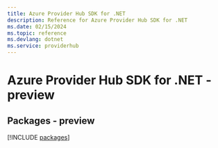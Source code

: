 ```yaml
---
title: Azure Provider Hub SDK for .NET
description: Reference for Azure Provider Hub SDK for .NET
ms.date: 02/15/2024
ms.topic: reference
ms.devlang: dotnet
ms.service: providerhub
---
```

# Azure Provider Hub SDK for .NET - preview
## Packages - preview
[!INCLUDE [packages](provider-hub-index.md)]